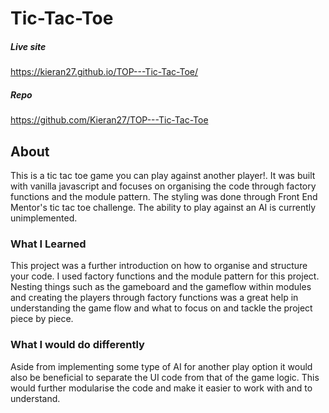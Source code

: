 # Tic-Tac-Toe

##### Live site
https://kieran27.github.io/TOP---Tic-Tac-Toe/
##### Repo
https://github.com/Kieran27/TOP---Tic-Tac-Toe

## About

This is a tic tac toe game you can play against another player!. It was built with vanilla javascript and focuses on organising the code through factory functions and the module pattern. The styling was done through Front End Mentor's tic tac toe challenge. The ability to play against an AI is currently unimplemented.

### What I Learned

This project was a further introduction on how to organise and structure your code. I used factory functions and the module pattern for this project. Nesting things such as the gameboard and the gameflow within modules and creating the players through factory functions was a great help in understanding the game flow and what to focus on and tackle the project piece by piece.

### What I would do differently

Aside from implementing some type of AI for another play option it would also be beneficial to separate the UI code from that of the game logic. This would further modularise the code and make it easier to work with and to understand.
